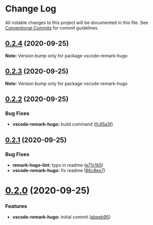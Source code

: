 # Change Log

All notable changes to this project will be documented in this file.
See [Conventional Commits](https://conventionalcommits.org) for commit guidelines.

## [0.2.4](https://github.com/HitkoDev/md-shortcodes-lint/compare/v0.2.3...v0.2.4) (2020-09-25)

**Note:** Version bump only for package vscode-remark-hugo





## [0.2.3](https://github.com/HitkoDev/md-shortcodes-lint/compare/v0.2.2...v0.2.3) (2020-09-25)

**Note:** Version bump only for package vscode-remark-hugo





## [0.2.2](https://github.com/HitkoDev/md-shortcodes-lint/compare/v0.2.1...v0.2.2) (2020-09-25)


### Bug Fixes

* **vscode-remark-hugo:** build command ([fc45a3f](https://github.com/HitkoDev/md-shortcodes-lint/commit/fc45a3f9ce2dd1bbf29f36c425accc562936b958))





## [0.2.1](https://github.com/HitkoDev/md-shortcodes-lint/compare/v0.2.0...v0.2.1) (2020-09-25)


### Bug Fixes

* **remark-hugo-lint:** typo in readme ([e71c1b5](https://github.com/HitkoDev/md-shortcodes-lint/commit/e71c1b58c42021bbc7c748dd91a99c9dff194b89))
* **vscode-remark-hugo:** fix readme ([86c8ee7](https://github.com/HitkoDev/md-shortcodes-lint/commit/86c8ee7dd7f0f5350574f7e508470ea6a00acbce))





# [0.2.0](https://github.com/HitkoDev/md-shortcodes-lint/compare/v0.1.0...v0.2.0) (2020-09-25)


### Features

* **vscode-remark-hugo:** initial commit ([abeeb95](https://github.com/HitkoDev/md-shortcodes-lint/commit/abeeb956ce3ba534e0b77e0a89433749bbd8c4f5))
